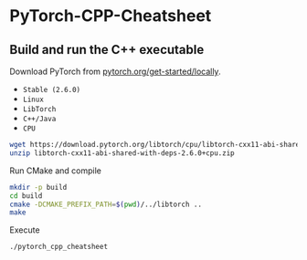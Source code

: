 # PyTorch-CPP-Cheatsheet

## Build and run the C++ executable

Download PyTorch from [pytorch.org/get-started/locally](https://pytorch.org/get-started/locally).
- `Stable (2.6.0)`
- `Linux`
- `LibTorch`
- `C++/Java`
- `CPU`
```bash
wget https://download.pytorch.org/libtorch/cpu/libtorch-cxx11-abi-shared-with-deps-2.6.0%2Bcpu.zip
unzip libtorch-cxx11-abi-shared-with-deps-2.6.0+cpu.zip
```

Run CMake and compile
```bash
mkdir -p build
cd build
cmake -DCMAKE_PREFIX_PATH=$(pwd)/../libtorch ..
make
```

Execute 
```bash
./pytorch_cpp_cheatsheet
````
